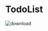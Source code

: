 # TodoList

![download](https://github.com/Fadiman741/Todo-List-Angular/assets/63578113/cf9430c1-7206-4889-b53c-3b29c1f92371)
